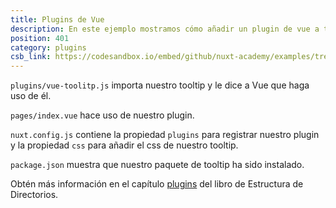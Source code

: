 ```yaml
---
title: Plugins de Vue
description: En este ejemplo mostramos cómo añadir un plugin de vue a tu aplicación
position: 401
category: plugins
csb_link: https://codesandbox.io/embed/github/nuxt-academy/examples/tree/master/plugins/vue-plugins?fontsize=14&hidenavigation=1&module=%2Fplugins%2Fvue-tooltip.js&theme=dark&view=editor
---
```


<example-intro></example-intro>

`plugins/vue-toolitp.js` importa nuestro tooltip y le dice a Vue que haga uso de él.

`pages/index.vue` hace uso de nuestro plugin.

`nuxt.config.js` contiene la propiedad `plugins` para registrar nuestro plugin y la propiedad `css` para añadir el css de nuestro tooltip.

`package.json` muestra que nuestro paquete de tooltip ha sido instalado.

<base-alert type="next">

Obtén más información en el capítulo [plugins](/docs/2.x/directory-structure/plugins#vue-plugins) del libro de Estructura de Directorios.

</base-alert>

<code-sandbox :src="csb_link"></code-sandbox>
